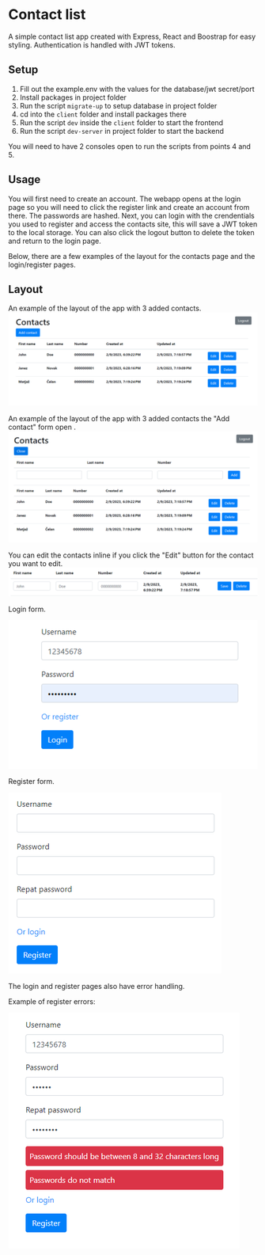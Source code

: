 # Contact list

A simple contact list app created with Express, React and Boostrap for easy styling.
Authentication is handled with JWT tokens.

## Setup

1. Fill out the example.env with the values for the database/jwt secret/port 
2. Install packages in project folder
3. Run the script `migrate-up` to setup database in project folder
4. cd into the `client` folder and install packages there
5. Run the script `dev` inside the `client` folder to start the frontend
6. Run the script `dev-server` in project folder to start the backend

You will need to have 2 consoles open to run the scripts from points 4 and 5.

## Usage
You will first need to create an account. The webapp opens at the login page so you will need to click the register link and create an account from there. The passwords are hashed. Next, you can login with the crendentials you used to register and access the contacts site, this will save a JWT token to the local storage. You can also click the logout button to delete the token and return to the login page.

Below, there are a few examples of the layout for the contacts page and the login/register pages.

## Layout
An example of the layout of the app with 3 added contacts.
![Alt text](assets/Layout1.png "Layout1")

An example of the layout of the app with 3 added contacts the "Add contact" form open .
![Alt text](assets/Layout2.png "Layout2")

You can edit the contacts inline if you click the "Edit" button for the contact you want to edit.
![Alt text](assets/Layout3.png "Layout3")

Login form.

![Alt text](assets/LoginForm.png "LoginForm")

Register form.

![Alt text](assets/RegisterForm.png "RegisterForm")

The login and register pages also have error handling.

Example of register errors:

![Alt text](assets/RegisterErrors.png "RegisterErrors")